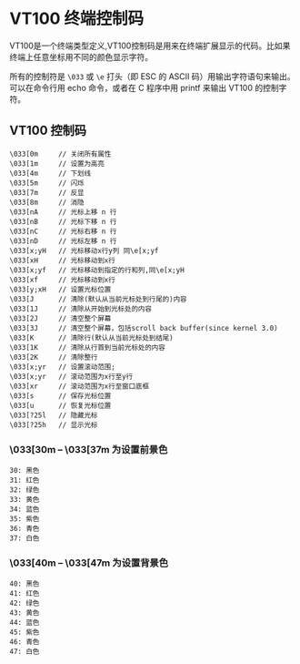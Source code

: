 # VT100 终端控制码

VT100是一个终端类型定义,VT100控制码是用来在终端扩展显示的代码。比如果终端上任意坐标用不同的颜色显示字符。

所有的控制符是 `\033` 或 `\e` 打头（即 ESC 的 ASCII 码）用输出字符语句来输出。可以在命令行用 echo 命令，或者在 C 程序中用 printf 来输出 VT100 的控制字符。

## VT100 控制码

```
\033[0m		// 关闭所有属性
\033[1m		// 设置为高亮
\033[4m		// 下划线
\033[5m		// 闪烁
\033[7m		// 反显
\033[8m		// 消隐
\033[nA		// 光标上移 n 行
\033[nB		// 光标下移 n 行
\033[nC		// 光标右移 n 行
\033[nD		// 光标左移 n 行
\033[x;yH   // 光标移动x行y列 同\e[x;yf
\033[xH     // 光标移动到x行
\033[x;yf   // 光标移动到指定的行和列,同\e[x;yH
\033[xf     // 光标移动到x行
\033[y;xH	// 设置光标位置
\033[J      // 清除(默认从当前光标处到行尾的)内容
\033[1J     // 清除从开始到光标处的内容
\033[2J		// 清空整个屏幕
\033[3J		// 清空整个屏幕，包括scroll back buffer(since kernel 3.0)
\033[K		// 清除行(默认从当前光标处到结尾)
\033[1K		// 清除从行首到当前光标处的内容
\033[2K		// 清除整行
\033[x;yr   // 设置滚动范围;
\033[x;yr   // 滚动范围为x行至y行
\033[xr     // 滚动范围为x行至窗口底框
\033[s		// 保存光标位置
\033[u		// 恢复光标位置
\033[?25l	// 隐藏光标
\033[?25h	// 显示光标
```

### \033[30m – \033[37m 为设置前景色

```
30: 黑色
31: 红色
32: 绿色
33: 黄色
34: 蓝色
35: 紫色
36: 青色
37: 白色
```

### \033[40m – \033[47m 为设置背景色

```
40: 黑色
41: 红色
42: 绿色
43: 黄色
44: 蓝色
45: 紫色
46: 青色
47: 白色
```